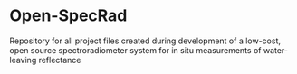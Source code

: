 # Open-SpecRad
Repository for all project files created during development of a low-cost, open source spectroradiometer system for in situ measurements of water-leaving reflectance
